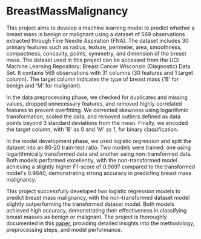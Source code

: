 # BreastMassMalignancy

This project aims to develop a machine learning model to predict whether a breast mass is benign or malignant using a dataset of 569 observations extracted through Fine Needle Aspiration (FNA). The dataset includes 30 primary features such as radius, texture, perimeter, area, smoothness, compactness, concavity, points, symmetry, and dimension of the breast mass. The dataset used in this project can be accessed from the UCI Machine Learning Repository: Breast Cancer Wisconsin (Diagnostic) Data Set. It contains 569 observations with 31 columns (30 features and 1 target column). The target column indicates the type of breast mass ('B' for benign and 'M' for malignant).

In the data preprocessing phase, we checked for duplicates and missing values, dropped unnecessary features, and removed highly correlated features to prevent overfitting. We corrected skewness using logarithmic transformation, scaled the data, and removed outliers defined as data points beyond 3 standard deviations from the mean. Finally, we encoded the target column, with 'B' as 0 and 'M' as 1, for binary classification.

In the model development phase, we used logistic regression and split the dataset into an 80-20 train-test ratio. Two models were trained: one using logarithmically transformed data and another using non-transformed data. Both models performed excellently, with the non-transformed model achieving a slightly higher F1-score of 0.9697 compared to the transformed model's 0.9640, demonstrating strong accuracy in predicting breast mass malignancy.

This project successfully developed two logistic regression models to predict breast mass malignancy, with the non-transformed dataset model slightly outperforming the transformed dataset model. Both models achieved high accuracy, demonstrating their effectiveness in classifying breast masses as benign or malignant. The project is thoroughly documented in this [paper](https://drive.google.com/file/d/15rd4bqo1peCzsIeEMJnSoz5lrHg6GO2x/view?usp=sharing), providing detailed insights into the methodology, preprocessing steps, and model performance.
